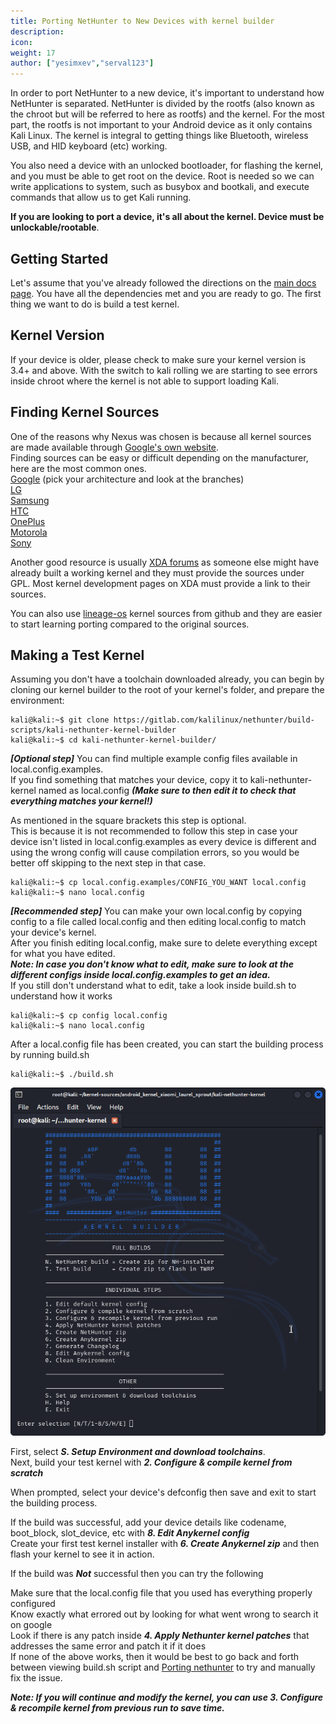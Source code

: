 ```yaml
---
title: Porting NetHunter to New Devices with kernel builder
description:
icon:
weight: 17
author: ["yesimxev","serval123"]
---
```


In order to port NetHunter to a new device, it's important to understand how NetHunter is separated. NetHunter is divided by the rootfs (also known as the chroot but will be referred to here as rootfs) and the kernel. For the most part, the rootfs is not important to your Android device as it only contains Kali Linux. The kernel is integral to getting things like Bluetooth, wireless USB, and HID keyboard (etc) working.

You also need a device with an unlocked bootloader, for flashing the kernel, and you must be able to get root on the device. Root is needed so we can write applications to system, such as busybox and bootkali, and execute commands that allow us to get Kali running.

**If you are looking to port a device, it's all about the kernel. Device must be unlockable/rootable**.

## Getting Started

Let's assume that you've already followed the directions on the [main docs page](/docs/nethunter/building-nethunter/). You have all the dependencies met and you are ready to go. The first thing we want to do is build a test kernel.

## Kernel Version

If your device is older, please check to make sure your kernel version is 3.4+ and above. With the switch to kali rolling we are starting to see errors inside chroot where the kernel is not able to support loading Kali.

## Finding Kernel Sources

One of the reasons why Nexus was chosen is because all kernel sources are made available through [Google's own website](https://android.googlesource.com).  
Finding sources can be easy or difficult depending on the manufacturer, here are the most common ones.  
[Google](https://android.googlesource.com/kernel/msm/) (pick your architecture and look at the branches)  
[LG](http://opensource.lge.com/index)  
[Samsung](http://opensource.samsung.com/reception.do)  
[HTC](https://www.htcdev.com/devcenter/downloads)  
[OnePlus](https://github.com/OnePlusOSS)  
[Motorola](https://github.com/MotorolaMobilityLLC)  
[Sony](https://github.com/sonyxperiadev/kernel)  

Another good resource is usually [XDA forums](https://forum.xda-developers.com/) as someone else might have already built a working kernel and they must provide the sources under GPL. Most kernel development pages on XDA must provide a link to their sources.

You can also use [lineage-os](https://github.com/orgs/LineageOS/repositories) kernel sources from github and they are easier to start learning porting compared to the original sources.

## Making a Test Kernel

Assuming you don't have a toolchain downloaded already, you can begin by cloning our kernel builder to the root of your kernel's folder, and prepare the environment:

```console
kali@kali:~$ git clone https://gitlab.com/kalilinux/nethunter/build-scripts/kali-nethunter-kernel-builder
kali@kali:~$ cd kali-nethunter-kernel-builder/
```
***[Optional step]*** You can find multiple example config files available in local.config.examples.  
If you find something that matches your device, copy it to kali-nethunter-kernel named as local.config ***(Make sure to then edit it to check that everything matches your kernel!)***

As mentioned in the square brackets this step is optional.  
This is because it is not recommended to follow this step in case your device isn't listed in local.config.examples as every device is different and using the wrong config will cause compilation errors, so you would be better off skipping to the next step in that case. 

```console
kali@kali:~$ cp local.config.examples/CONFIG_YOU_WANT local.config
kali@kali:~$ nano local.config
```

***[Recommended step]*** You can make your own local.config by copying config to a file called local.config and then editing local.config to match your device's kernel.  
After you finish editing local.config, make sure to delete everything except for what you have edited.  
***Note: In case you don't know what to edit, make sure to look at the different configs inside local.config.examples to get an idea.***  
If you still don't understand what to edit, take a look inside build.sh to understand how it works  

```console
kali@kali:~$ cp config local.config
kali@kali:~$ nano local.config
```
After a local.config file has been created, you can start the building process by running build.sh 

```console
kali@kali:~$ ./build.sh
```

![](nethunter-porting1.png)

First, select ***S. Setup Environment and download toolchains***.  
Next, build your test kernel with ***2. Configure & compile kernel from scratch***

When prompted, select your device's defconfig then save and exit to start the building process. 
 
If the build was successful, add your device details like codename, boot_block, slot_device, etc with ***8. Edit Anykernel config***  
Create your first test kernel installer with ***6. Create Anykernel zip*** and then flash your kernel to see it in action. 

If the build was ***Not*** successful then you can try the following 

Make sure that the local.config file that you used has everything properly configured  
Know exactly what errored out by looking for what went wrong to search it on google  
Look if there is any patch inside ***4. Apply Nethunter kernel patches*** that addresses the same error and patch it if it does  
If none of the above works, then it would be best to go back and forth between viewing build.sh script and [Porting nethunter](https://www.kali.org/docs/nethunter/porting-nethunter/#making-a-test-kernel) to try and manually fix the issue. 
  
***Note: If you will continue and modify the kernel, you can use ***3. Configure & recompile kernel from previous run*** to save time.***
